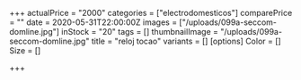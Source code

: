 +++
actualPrice = "2000"
categories = ["electrodomesticos"]
comparePrice = ""
date = 2020-05-31T22:00:00Z
images = ["/uploads/099a-seccom-domline.jpg"]
inStock = "20"
tags = []
thumbnailImage = "/uploads/099a-seccom-domline.jpg"
title = "reloj tocao"
variants = []
[options]
Color = []
Size = []

+++
